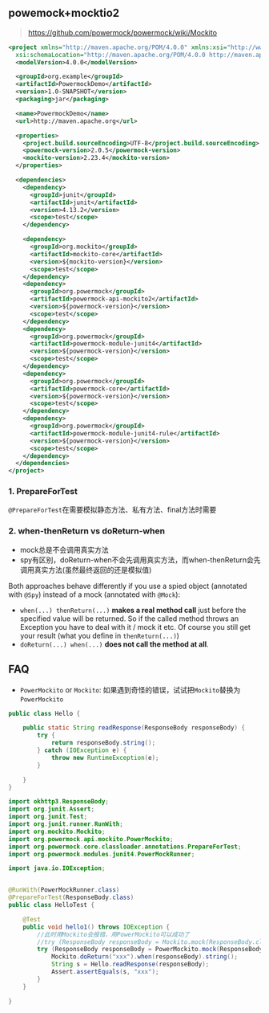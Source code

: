 

## powemock+mocktio2

> https://github.com/powermock/powermock/wiki/Mockito
>
> 

```pom.xml
<project xmlns="http://maven.apache.org/POM/4.0.0" xmlns:xsi="http://www.w3.org/2001/XMLSchema-instance"
  xsi:schemaLocation="http://maven.apache.org/POM/4.0.0 http://maven.apache.org/xsd/maven-4.0.0.xsd">
  <modelVersion>4.0.0</modelVersion>

  <groupId>org.example</groupId>
  <artifactId>PowermockDemo</artifactId>
  <version>1.0-SNAPSHOT</version>
  <packaging>jar</packaging>

  <name>PowermockDemo</name>
  <url>http://maven.apache.org</url>

  <properties>
    <project.build.sourceEncoding>UTF-8</project.build.sourceEncoding>
    <powermock-version>2.0.5</powermock-version>
    <mockito-version>2.23.4</mockito-version>
  </properties>

  <dependencies>
    <dependency>
      <groupId>junit</groupId>
      <artifactId>junit</artifactId>
      <version>4.13.2</version>
      <scope>test</scope>
    </dependency>

    <dependency>
      <groupId>org.mockito</groupId>
      <artifactId>mockito-core</artifactId>
      <version>${mockito-version}</version>
      <scope>test</scope>
    </dependency>
    <dependency>
      <groupId>org.powermock</groupId>
      <artifactId>powermock-api-mockito2</artifactId>
      <version>${powermock-version}</version>
      <scope>test</scope>
    </dependency>
    <dependency>
      <groupId>org.powermock</groupId>
      <artifactId>powermock-module-junit4</artifactId>
      <version>${powermock-version}</version>
      <scope>test</scope>
    </dependency>
    <dependency>
      <groupId>org.powermock</groupId>
      <artifactId>powermock-core</artifactId>
      <version>${powermock-version}</version>
      <scope>test</scope>
    </dependency>
    <dependency>
      <groupId>org.powermock</groupId>
      <artifactId>powermock-module-junit4-rule</artifactId>
      <version>${powermock-version}</version>
      <scope>test</scope>
    </dependency>
  </dependencies>
</project>
```



### 1. PrepareForTest

`@PrepareForTest`在需要模拟静态方法、私有方法、final方法时需要



### 2. when-thenReturn   vs  doReturn-when

- mock总是不会调用真实方法
- spy有区别，doReturn-when不会先调用真实方法，而when-thenReturn会先调用真实方法(虽然最终返回的还是模拟值)



Both approaches behave differently if you use a spied object (annotated with `@Spy`) instead of a mock (annotated with `@Mock`):

- `when(...) thenReturn(...)` **makes a real method call** just before the specified value will be returned. So if the called method throws an Exception you have to deal with it / mock it etc. Of course you still get your result (what you define in `thenReturn(...)`)
- `doReturn(...) when(...)` **does not call the method at all**.




## FAQ



- `PowerMockito` or `Mockito`: 如果遇到奇怪的错误，试试把`Mockito`替换为`PowerMockito`

```java
public class Hello {

    public static String readResponse(ResponseBody responseBody) {
        try {
            return responseBody.string();
        } catch (IOException e) {
            throw new RuntimeException(e);
        }

    }
}
```



```java
import okhttp3.ResponseBody;
import org.junit.Assert;
import org.junit.Test;
import org.junit.runner.RunWith;
import org.mockito.Mockito;
import org.powermock.api.mockito.PowerMockito;
import org.powermock.core.classloader.annotations.PrepareForTest;
import org.powermock.modules.junit4.PowerMockRunner;

import java.io.IOException;


@RunWith(PowerMockRunner.class)
@PrepareForTest(ResponseBody.class)
public class HelloTest {

    @Test
    public void hello1() throws IOException {
        //此时用Mockito会报错，用PowerMockito可以成功了
        //try (ResponseBody responseBody = Mockito.mock(ResponseBody.class)) {
        try (ResponseBody responseBody = PowerMockito.mock(ResponseBody.class)) {
            Mockito.doReturn("xxx").when(responseBody).string();
            String s = Hello.readResponse(responseBody);
            Assert.assertEquals(s, "xxx");
        }
    }

}
```



